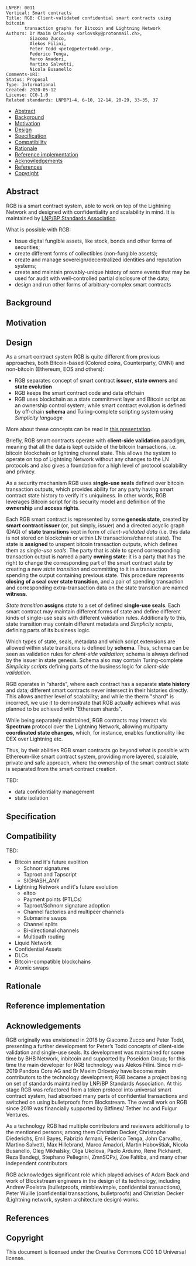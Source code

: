 ```
LNPBP: 0011
Vertical: Smart contracts
Title: RGB: Client-validated confidential smart contracts using bitcoin
       transaction graphs for Bitcoin and Lightning Network
Authors: Dr Maxim Orlovsky <orlovsky@protonmail.ch>,
         Giacomo Zucco,
         Alekos Filini,
         Peter Todd <pete@petertodd.org>,
         Federico Tenga,
         Marco Amadori,
         Martino Salvetti,
         Nicola Busanello
Comments-URI:
Status: Proposal
Type: Informational
Created: 2020-05-12
License: CC0-1.0
Related standards: LNPBP1-4, 6-10, 12-14, 20-29, 33-35, 37
```

- [Abstract](#abstract)
- [Background](#background)
- [Motivation](#motivation)
- [Design](#design)
- [Specification](#specification)
- [Compatibility](#compatibility)
- [Rationale](#rationale)
- [Reference implementation](#reference-implementation)
- [Acknowledgements](#acknowledgements)
- [References](#references)
- [Copyright](#copyright)

## Abstract

RGB is a smart contract system, able to work on top of the Lightning Network
and designed with confidentiality and scalability in mind. It is maintained
by [LNP/BP Standards Association](https://github.com/LNP-BP).

What is possible with RGB:
* Issue digital fungible assets, like stock, bonds and other forms of securities;
* create different forms of collectibles (non-fungible assets);
* create and manage sovereign/decentralized identities and reputation systems;
* create and maintain provably-unique history of some events that may be used
  for audit with well-controlled partial disclosure of the data;
* design and run other forms of arbitrary-complex smart contracts

## Background

## Motivation

## Design

As a smart contract system RGB is quite different from previous approaches, both
Bitcoin-based (Colored coins, Counterparty, OMNI) and non-bitcoin (Ethereum, EOS
and others):

* RGB separates concept of smart contract **issuer**, **state owners** and
  **state evolution**
* RGB keeps the smart contract code and data offchain
* RGB uses blockchain as a state commitment layer and Bitcoin script as an
  ownership control system; while smart contract evolution is defined by
  off-chain **schema** and Turing-complete scripting system using *Simplicity
  language*

More about these concepts can be read in
[this presentation](https://github.com/LNP-BP/FAQ/blob/master/Presentation%20slides/RGB%20%26%20Spectrum%20explanation%20for%20business.pdf).

Briefly, RGB smart contracts operate with **client-side validation** paradigm,
meaning that all the data is kept outside of the bitcoin transactions, i.e.
bitcoin  blockchain or lightning channel state. This allows the system to
operate on top of Lightning Network without any changes to the LN protocols and
also gives a foundation for a high level of protocol scalability and privacy.

As a security mechanism RGB uses **single-use seals** defined over bitcoin
transaction outputs, which provides ability for any party having smart contract
state history to verify it's uniquiness. In other words, RGB leverages Bitcoin
script for its security model and definition of the **ownership** and **access
rights**.

Each RGB smart contract is represented by some **genesis state**, created by
**smart contract issuer** (or, put simply, issuer) and a directed acyclic graph
(DAG) of **state transitions** kept in form of *client-validated data* (i.e.
this data is not stored on blockchain or within LN transactions/channel state).
The state is **assigned** to unspent bitcoin transaction outputs, which defines
them as *single-use seals*. The party that is able to spend corresponding
transaction output is named a party **owning state**: it is a party that has the
right to change the corresponding part of the smart contract state by creating a
new *state transition* and committing to it in a transaction spending the output
containing previous state. This procedure represents **closing of a seal over
state transition**, and a pair of spending transaction and corresponding
extra-transaction data on the state transition are named **witness**.

*State transition* **assigns** *state* to a set of defined **single-use seals**.
Each smart contract may maintain different forms of state and define different
kinds of single-use seals with different validation rules. Additionally to this,
state transition may contain different metadata and *Simplicity scripts*,
defining parts of its business logic.

Which types of state, seals, metadata and which script extensions are allowed
within state transitions is defined by **schema**. Thus, schema can be seen as
validation rules for *client-side validation*; schema is always defined by
the issuer in state genesis. Schema also may contain Turing-complete *Simplicity
scripts* defining parts of the business logic for *client-side validation*.

RGB operates in "shards", where each contract has a separate **state history**
and data; different smart contracts never intersect in their histories
directly. This allows another level of scalability; and while the therm "shard"
is  incorrect, we use it to demonstrate that RGB actually achieves what was
planned to be achieved with "Ethereum shards".

While being separately maintained, RGB contracts may interact via **Spectrum**
protocol over the Lightning Network, allowing multiparty **coordinated state
changes**, which, for instance, enables functionality like DEX over Lightning
etc.

Thus, by their abilities RGB smart contracts go beyond what is possible with
Ethereum-like smart contract system, providing more layered, scalable, private
and safe approach, where the ownership of the smart contract state is separated
from the smart contract creation.

TBD:
* data confidentiality management
* state isolation

## Specification

## Compatibility

TBD:
* Bitcoin and it's future evolition
  - Schnorr signatures
  - Taproot and Tapscript
  - SIGHASH_ANY
* Lightning Network and it's future evolution
  - eltoo
  - Payment points (PTLCs)
  - Taproot/Schnorr signature adoption
  - Channel factories and multipeer channels
  - Submarine swaps
  - Channel splits
  - Bi-directional channels
  - Multipath routing
* Liquid Network
* Confidential Assets
* DLCs
* Bitcoin-compatible blockchains
* Atomic swaps

## Rationale

## Reference implementation

## Acknowledgements

RGB originally was envisioned in 2016 by Giacomo Zucco and Peter Todd,
presenting a further development for Peter’s Todd concepts of client-side
validation and single-use seals. Its development was maintained for some time by
BHB Network, inbitcoin and supported by Poseidon Group; for this time the main
developer for RGB technology was Alekos Filini. Since mid-2019 Pandora Core AG
and Dr Maxim Orlovsky have become main contributors to the technology
development; RGB became a project basing on set of standards maintained by
LNP/BP Standards Association. At this stage RGB was refactored from a token
protocol into universal smart contract system, had absorbed many parts of
confidential transactions and switched on using bulletproofs from Blockstream.
The overall work on RGB since 2019 was financially supported by Bitfinex/ Tether
Inc and Fulgur Ventures.

As a technology RGB had multiple contributors and reviewers additionally to the
mentioned persons; among them Christian Decker, Christophe Diederichs, Emil
Bayes, Fabrizio Armani, Federico Tenga, John Carvalho, Martino Salvetti, Max
Hillebrand, Marco Amadori, Martin Habovštiak, Nicola Busanello, Oleg Mikhalsky,
Olga Ukolova, Paolo Arduino, Rene Pickhardt, Reza Bandegi, Stephano Pellegrini,
ZmnSCPxj, Zoe Faltiba, and many other independent contributors

RGB acknowledges significant role which played advises of Adam Back and work of
Blockstream engineers in the design of its technology, including Andrew Poelstra
(bulletproofs, mimblewimple, confidential transactions), Peter Wuille
(confidential transactions, bulletproofs) and Christian Decker (Lightning
network, system architecture design) works.

## References

## Copyright

This document is licensed under the Creative Commons CC0 1.0 Universal license.

